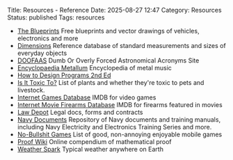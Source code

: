 Title: Resources - Reference
Date: 2025-08-27 12:47
Category: Resources
Status: published
Tags: resources


- [The Blueprints](https://the-blueprints.com/) Free blueprints and vector drawings of vehicles, electronics and more
- [Dimensions](https://www.dimensions.com/) Reference database of standard measurements and sizes of everyday objects
- [DOOFAAS](https://lweb.cfa.harvard.edu/~gpetitpas/Links/Astroacro.html) Dumb Or Overly Forced Astronomical Acronyms Site
- [Encyclopaedia Metallum](https://www.metal-archives.com/) Encyclopedia of metal music
- [How to Design Programs 2nd Ed](https://htdp.org/2023-3-6/Book/index.html) 
- [Is It Toxic To?](https://iitt.chester.how/) List of plants and whether they're toxic to pets and livestock.
- [Internet Games Database](https://www.igdb.com/) IMDB for video games
- [Internet Movie Firearms Database](https://www.imfdb.org/wiki/Main_Page) IMDB for firearms featured in movies
- [Law Depot](https://www.lawdepot.com/) Legal docs, forms and contracts
- [Navy Documents](https://maritime.org/doc/#neets) Repository of Navy documents and training manuals, including Navy Electricity and Electronics Training Series and more.
- [No-Bullshit Games](https://nobsgames.stavros.io/) List of good, non-annoying enjoyable mobile games
- [Proof Wiki](https://proofwiki.org/wiki/Main_Page) Online compendium of mathematical proof
- [Weather Spark](https://weatherspark.com/) Typical weather anywhere on Earth
